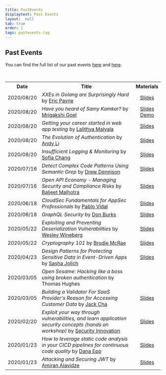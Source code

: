 ```yaml
---
title: PastEvents
displaytext: Past Events
layout:  null
tab: true
order: 1
tags: pastevents-tag
---
```


## Past Events

You can find the full list of our past events [here](http://owaspvancouver.eventbrite.com/)
and [here](https://www.meetup.com/OWASP-Vancouver-Chapter/).

<div class="talks">
    <br>
    <table>
        <tr>
            <th>Date</th>
            <th>Title</th>
            <th>Materials</th>
        </tr>
<!--    new past event template, add newer rows at the top!
        <tr>
            <td>2020/MM/DD</td>
            <td><i>TALK_TITLE</i> by <a href="SOME_LINK">SPEAKER_NAME</a></td>
            <td><a href="assets/presentations/FILE_NAME">Slides</a></td>
        </tr>
-->
        <tr>
            <td>2020/08/20</td>
            <td><i>XXEs in Golang are Surprisingly Hard</i> by <a href="https://www.linkedin.com/in/ericmpayne/">Eric Payne</a></td>
            <td><a href="assets/presentations/2020-08_Golang_XXE.pdf">Slides</a></td>
        </tr>
        <tr>
            <td>2020/08/20</td>
            <td><i>Have you heard of Samy Kamkar?</i> by <a href="https://www.linkedin.com/in/mrigakshi-goel-19b6051a/">Mrigakshi Goel</a></td>
            <td><a href="assets/presentations/2020-08_XSS_Mrigakshi.pdf">Slides</a><br/>
                <a href="https://youtu.be/Y0eEel-ppYs">Demo</a></td>
        </tr>
        <tr>
            <td>2020/08/20</td>
            <td><i>Getting your career started in web app testing</i> by <a href="https://www.linkedin.com/in/lalithyamalyala">Lalithya Malyala</a></td>
            <td><a href="assets/presentations/2020-08_careers_in_web_app_testing.pdf">Slides</a></td>
        </tr>
        <tr>
            <td>2020/08/20</td>
            <td><i>The Evolution of Authentication</i> by <a href="https://www.linkedin.com/in/li-andy/">Andy Li</a></td>
            <td><a href="assets/presentations/2020-08_The_Evolution_of_Authentication.pdf">Slides</a></td>
        </tr>
        <tr>
            <td>2020/08/20</td>
            <td><i>Insufficient Logging & Monitoring</i> by <a href="https://www.linkedin.com/in/sofia-chang/">Sofia Chang</a></td>
            <td><a href="assets/presentations/2020-08_Insufficient_Logging_and_Monitoring.pdf">Slides</a></td>
        </tr>
        <tr>
            <td>2020/07/16</td>
            <td><i>Detect Complex Code Patterns Using Semantic Grep</i> by <a href="https://twitter.com/drewdennison">Drew Dennison</a></td>
            <td><a href="assets/presentations/2020-07_r2c-semgrep-OWASP-Vancouver.pdf">Slides</a></td>
        </tr>
        <tr>
            <td>2020/07/16</td>
            <td><i>Open API Economy - Managing Security and Compliance Risks</i> by <a href="https://twitter.com/teejlab">Baljeet Malhotra</a></td>
            <td><a href="assets/presentations/2020-07_Open_API_Economy.pdf">Slides</a></td>
        </tr>
        <tr>
            <td>2020/06/18</td>
            <td><i>CloudSec Fundamentals for AppSec Professionals</i> by <a href="https://www.linkedin.com/in/pablo-vidal-bouza-60064528/">Pablo Vidal</a></td>
            <td><a href="assets/presentations/2020-06_CloudSec_Fundamentals.pdf">Slides</a></td>
        </tr>
        <tr>
            <td>2020/06/18</td>
            <td><i>GraphQL Security</i> by <a href="https://twitter.com/don_burks">Don Burks</a></td>
            <td><a href="assets/presentations/2020-06_GraphQL_Security.pdf">Slides</a></td>
        </tr>
        <tr>
            <td>2020/05/22</td>
            <td><i>Exploiting and Preventing Deserialization Vulnerabilities</i> by <a href="https://www.linkedin.com/in/wineberg/">Wesley Wineberg</a></td>
            <td><a href="assets/presentations/2020-05_Exploiting_and_Preventing_Deserialization_Vulnerabilities.pdf">Slides</a></td>
        </tr>
        <tr>
            <td>2020/05/22</td>
            <td><i>Cryptography 101</i> by <a href="https://twitter.com/brodieve">Brodie McRae</a></td>
            <td><a href="assets/presentations/2020-05_Cryptography_101.pdf">Slides</a></td>
        </tr>
        <tr>
            <td>2020/04/23</td>
            <td><i>Design Patterns for Protecting Sensitive Data in Event-Driven Apps</i> by <a href="https://www.linkedin.com/in/sasadjolic/">Sasha Jolich</a></td>
           <td><a href="https://www.slideshare.net/sasadjolic/protecting-sensitive-data-in-eventdriven-design-edd-applications-232582037">Slides</a></td>
        </tr>
        <tr>
            <td>2020/03/05</td>
            <td><i>Open Sesame: Hacking like a boss using broken authentication</i> by Thomas Hughes</td>
            <td></td>
        </tr>
        <tr>
            <td>2020/03/05</td>
            <td><i>Building a Validator For SaaS Provider's Reason for Accessing Customer Data</i> by <a href="https://www.linkedin.com/in/jack-cha/">Jack Cha</a></td>
            <td><a href="assets/presentations/2020-03_Jack_Cha.pdf">Slides</a></td>
        </tr>
            <tr>
            <td>2020/02/20</td>
            <td><i>Exploit your way through vulnerabilities, and learn application security concepts (hands on workshop)</i> by <a href="https://www.securityinnovation.com/">Security Innovation</a></td>
            <td><a href="assets/presentations/2020-02_OWASP_Vancouver_Small.pdf">Slides</a></td>
        </tr>
        <tr>
            <td>2020/01/23</td>
            <td><i>How to leverage static code analysis in your CICD pipelines for continuous code quality</i> by <a href="https://danaepp.com">Dana Epp</a></td>
            <td><a href="assets/presentations/2020-01_SCA_in_Azure_DevOps.pdf">Slides</a></td>
        </tr>
        <tr>
            <td>2020/01/23</td>
            <td><i>Attacking and Securing JWT</i> by <a href="https://twitter.com/airman604">Amiran Alavidze</a></td>
            <td><a href="assets/presentations/2020-01_Attacking_and_Securing_JWT.pdf">Slides</a></td>
        </tr>
    </table>
</div>

<style>
.talks table th:first-of-type {
    width: 15%;
}
.talks table th:nth-of-type(3) {
    width: 15%;
}
.talks table td:nth-of-type(3) {
    text-align: center;
}
</style>